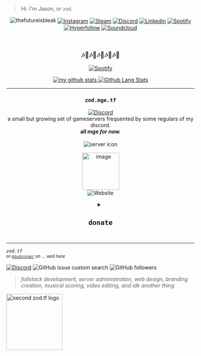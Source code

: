 > Hi. I'm Jason, or `zod`. 

<div align="center"> 
  
  
![thefutureisbleak](https://user-images.githubusercontent.com/16076573/222304718-ad241b68-c945-4346-8f85-40bc7e6c8376.png)
[<img align="center" alt="Instagram" src="https://img.shields.io/badge/Instagram-A22FBF.svg?&style=for-the-badge&logo=instagram&logoColor=white" />][instagram]
[<img align="center" alt="Steam" src="https://img.shields.io/badge/Steam-144475.svg?&style=for-the-badge&logo=steam&logoColor=white" />][steam]
[<img align="center" alt="Discord" src="https://img.shields.io/badge/Discord-5560E9.svg?&style=for-the-badge&logo=discord&logoColor=white" />][discord]
[<img align="center" alt="Linkedin" src="https://img.shields.io/badge/Linkedin-0956A2.svg?&style=for-the-badge&logo=linkedin&logoColor=white" />][linkedin]
[<img align="center" alt="Spotify" src="https://img.shields.io/badge/Spotify-0D5F2A?&style=for-the-badge&logo=spotify&logoColor=white" />][spotify]
[<img align="center" alt="Hyperfollow" src="https://img.shields.io/badge/HyperFollow-05536E?style=for-the-badge&logo=hyperfollow&logoColor=white" />][hyperfollow]
[<img align="center" alt="Soundcloud" src="https://img.shields.io/badge/SoundCloud-FF3300?style=for-the-badge&logo=soundcloud&logoColor=white" />][soundcloud]

<br />
  
</div>  

<div align="center">

### 🎶🎵🎶🎵🎶🎵🎶🎵🎶🎵
[![Spotify](https://spotify-now-playing-poggers.vercel.app/api/spotify?background_color=0a0e12&border_color=16c60c)](https://open.spotify.com/user/dohflip7mdboclrx7m1kjjdp1)  
  
[![my github stats](https://github-readme-stats.vercel.app/api?username=zudsniper&theme=transparent&show_icons=true&include_all_commits=true&count_private=true&hide_rank=false&custom_title=statistics&line_height=24&hide_title=true&text_bold=true&card_width=420&ring_color=f34b7d&text_color=007ec4&icon_color=f34b7d&border_color=16c60c) ![Github Lang Stats](https://github-readme-stats.vercel.app/api/top-langs/?username=zudsniper&theme=transparent&layout=compact&langs_count=8&include_all_commits=true&count_private=true&hide_title=true&text_bold=true&card_width=360&border_color=16c60c&text_color=007ec4)](https://zod.tf)
  
<hr>
  
### `zod.mge.tf`  
[![Discord](https://img.shields.io/badge/Discord-7289DA?style=for-the-badge&logo=discord&logoColor=white)](https://discord.gg/zodtf)   
a small but growing set of gameservers frequented by some regulars of my discord.   
**all mge _for now._**  <br>  
![server icon](https://imgur.com/er0fdbh.gif)    

 <a href="https://steamcommunity.com/id/zodtf" rel="nofollow"><img src="https://user-images.githubusercontent.com/16076573/222994000-d9b14f08-6711-453e-acb5-483bcf224901.png" alt="image" style="max-width: 100%;" width=99rem></a>  
![Website](https://img.shields.io/website?down_color=FF0000&down_message=down&label=zod.tf&logo=TypeScript&logoColor=FFFFFF&style=for-the-badge&up_message=up&url=https%3A%2F%2Fzod.tf)  

<details>
<summary><h2><code>donate</code><h2></summary>
  
💲 toss me a coffee if you can 💲  
[![Donate](https://i.imgur.com/fn4LSmC.png)](https://donate.contenthell.earth/)   
*\*\*donations will go towards upkeep of tf2 servers, as well as other hosted entities I maintain such as [zod.tf](https://zod.tf/)*  
  
</details>
</div>

<hr>

<i><code>zod.tf</code></i>  
<sup><i>or <a target="_blank" href="https://github.com/zudsniper"><code>@zudsniper</code></a> on ... well here</i></sup>  


[![Discord](https://img.shields.io/discord/974855479975100487?label=tf2%20discord)](https://discord.gg/zodtf)  ![GitHub issue custom search](https://img.shields.io/github/issues-search?color=114444&label=issues&query=involves%3Azudsniper)  ![GitHub followers](https://img.shields.io/github/followers/zudsniper?style=social)  

> _fullstack development, server administration, web design, branding creation, musical scoring, video editing, and idk another thing_   

<a href="https://zod.tf/"><img src="https://user-images.githubusercontent.com/16076573/222953031-03f44756-03bf-46b9-b66e-98d50dc013fc.png" alt="second zod.tf logo" width="150rem" style="max-width: 100%;"></a>

[twitter]: https://twitter.com/phantom_fanboy
[youtube]: https://www.youtube.com/watch?v=SYbEESxS1hc
[instagram]: https://instagram.com/jasonmcelhenney
[steam]: https://steamcommunity.com/id/zodtf/
[discord]: https://discord.com/users/260934923261706260
[linkedin]: https://www.linkedin.com/in/jason-mcelhenney/
[spotify]: https://open.spotify.com/artist/5Mk9cuBiZw5pJiBoS4RngO?si=Z_bTzHyiSS6sCAaFXBAWEw  
[soundcloud]: https://soundcloud.com/phantom-fanboy
[hyperfollow]: https://phantomfanboy.com


